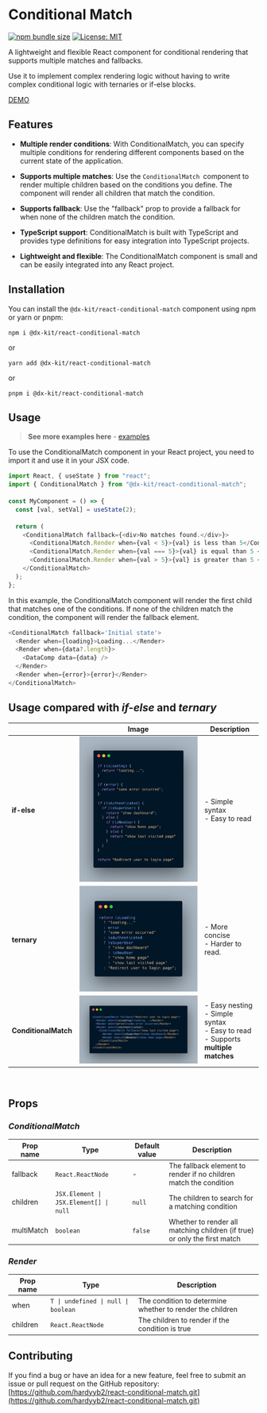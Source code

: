 # Conditional Match

[![npm bundle size](https://img.shields.io/bundlephobia/minzip/@dx-kit/react-conditional-match@latest)](https://bundlephobia.com/package/@dx-kit/react-conditional-match)
[![License: MIT](https://img.shields.io/badge/License-MIT-yellow.svg)](https://opensource.org/licenses/MIT)

A lightweight and flexible React component for conditional rendering that supports multiple matches and fallbacks.

Use it to implement complex rendering logic without having to write complex conditional logic with ternaries or if-else blocks.

[DEMO](https://stackblitz.com/edit/vitejs-vite-sz2s9x)

## Features

- **Multiple render conditions**: With ConditionalMatch, you can specify multiple conditions for rendering different components based on the current state of the application.

- **Supports multiple matches**: Use the <code>ConditionalMatch </code>component to render multiple children based on the conditions you define. The component will render all children that match the condition.
- **Supports fallback**: Use the "fallback" prop to provide a fallback for when none of the children match the condition.
- **TypeScript support**: ConditionalMatch is built with TypeScript and provides type definitions for easy integration into TypeScript projects.
- **Lightweight and flexible**: The ConditionalMatch component is small and can be easily integrated into any React project.

## Installation

You can install the <code>@dx-kit/react-conditional-match</code> component using npm or yarn or pnpm:

```
npm i @dx-kit/react-conditional-match
```

or

```
yarn add @dx-kit/react-conditional-match
```

or

```
pnpm i @dx-kit/react-conditional-match
```

## Usage

> **See more examples here** - [examples](https://stackblitz.com/edit/vitejs-vite-sz2s9x)

To use the ConditionalMatch component in your React project, you need to import it and use it in your JSX code.

```typescript
import React, { useState } from "react";
import { ConditionalMatch } from "@dx-kit/react-conditional-match";

const MyComponent = () => {
  const [val, setVal] = useState(2);

  return (
    <ConditionalMatch fallback={<div>No matches found.</div>}>
      <ConditionalMatch.Render when={val < 5}>{val} is less than 5</ConditionalMatch.Render>
      <ConditionalMatch.Render when={val === 5}>{val} is equal than 5 </ConditionalMatch.Render>
      <ConditionalMatch.Render when={val > 5}>{val} is greater than 5 </ConditionalMatch.Render>
    </ConditionalMatch>
  );
};
```

In this example, the ConditionalMatch component will render the first child that matches one of the conditions. If none of the children match the condition, the component will render the fallback element.

```typescript
<ConditionalMatch fallback='Initial state'>
  <Render when={loading}>Loading...</Render>
  <Render when={data?.length}>
    <DataComp data={data} />
  </Render>
  <Render when={error}>{error}</Render>
</ConditionalMatch>
```

## Usage compared with _if-else_ and _ternary_

|                      | Image                                                | Description                                                                                       |
| -------------------- | ---------------------------------------------------- | ------------------------------------------------------------------------------------------------- |
| **if-else**          | ![if-else](./assets/if-else.png)                     | - Simple syntax<br>- Easy to read                                                                 |
| **ternary**          | ![ternary](./assets/ternary.png)                     | - More concise <br /> - Harder to read.                                                           |
| **ConditionalMatch** | ![conditional-match](./assets/conditional-match.png) | - Easy nesting <br/> - Simple syntax <br /> - Easy to read <br /> - Supports **multiple matches** |

<br/>

## Props

### _ConditionalMatch_

| Prop name  | Type                                   | Default value | Description                                                               |
| ---------- | -------------------------------------- | ------------- | ------------------------------------------------------------------------- |
| fallback   | `React.ReactNode`                      | -             | The fallback element to render if no children match the condition         |
| children   | `JSX.Element \| JSX.Element[] \| null` | `null`        | The children to search for a matching condition                           |
| multiMatch | `boolean`                              | `false`       | Whether to render all matching children (if true) or only the first match |

### _Render_

| Prop name | Type                                | Description                                               |
| --------- | ----------------------------------- | --------------------------------------------------------- |
| when      | `T \| undefined \| null \| boolean` | The condition to determine whether to render the children |
| children  | `React.ReactNode`                   | The children to render if the condition is true           |

## Contributing

If you find a bug or have an idea for a new feature, feel free to submit an issue or pull request on the GitHub repository: [https://github.com/hardyyb2/react-conditional-match.git](https://github.com/hardyyb2/react-conditional-match.git)
